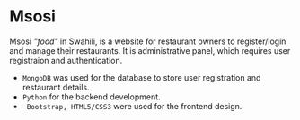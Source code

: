 # Msosi

Msosi *"food"* in Swahili, is a website for restaurant owners to register/login and manage their restaurants. It is administrative panel, which requires user registraion and authentication.

- `MongoDB` was used for the database to store user registration and restaurant details.
- `Python` for the backend development.
- ` Bootstrap, HTML5/CSS3` were used for the frontend design.


